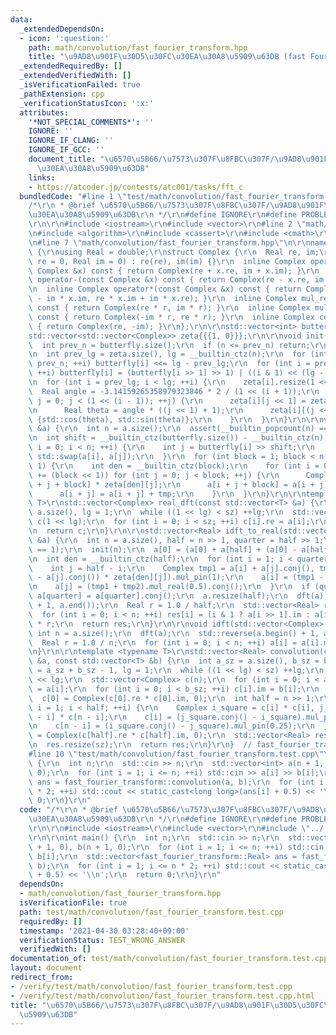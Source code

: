 ```yaml
---
data:
  _extendedDependsOn:
  - icon: ':question:'
    path: math/convolution/fast_fourier_transform.hpp
    title: "\u9AD8\u901F\u30D5\u30FC\u30EA\u30A8\u5909\u63DB (fast Fourier transform)"
  _extendedRequiredBy: []
  _extendedVerifiedWith: []
  _isVerificationFailed: true
  _pathExtension: cpp
  _verificationStatusIcon: ':x:'
  attributes:
    '*NOT_SPECIAL_COMMENTS*': ''
    IGNORE: ''
    IGNORE_IF_CLANG: ''
    IGNORE_IF_GCC: ''
    document_title: "\u6570\u5B66/\u7573\u307F\u8FBC\u307F/\u9AD8\u901F\u30D5\u30FC\
      \u30EA\u30A8\u5909\u63DB"
    links:
    - https://atcoder.jp/contests/atc001/tasks/fft_c
  bundledCode: "#line 1 \"test/math/convolution/fast_fourier_transform.test.cpp\"\n\
    /*\r\n * @brief \u6570\u5B66/\u7573\u307F\u8FBC\u307F/\u9AD8\u901F\u30D5\u30FC\
    \u30EA\u30A8\u5909\u63DB\r\n */\r\n#define IGNORE\r\n#define PROBLEM \"https://atcoder.jp/contests/atc001/tasks/fft_c\"\
    \r\n\r\n#include <iostream>\r\n#include <vector>\r\n#line 2 \"math/convolution/fast_fourier_transform.hpp\"\
    \n#include <algorithm>\r\n#include <cassert>\r\n#include <cmath>\r\n#include <utility>\r\
    \n#line 7 \"math/convolution/fast_fourier_transform.hpp\"\n\r\nnamespace fast_fourier_transform\
    \ {\r\nusing Real = double;\r\nstruct Complex {\r\n  Real re, im;\r\n  Complex(Real\
    \ re = 0, Real im = 0) : re(re), im(im) {}\r\n  inline Complex operator+(const\
    \ Complex &x) const { return Complex(re + x.re, im + x.im); }\r\n  inline Complex\
    \ operator-(const Complex &x) const { return Complex(re - x.re, im - x.im); }\r\
    \n  inline Complex operator*(const Complex &x) const { return Complex(re * x.re\
    \ - im * x.im, re * x.im + im * x.re); }\r\n  inline Complex mul_real(Real r)\
    \ const { return Complex(re * r, im * r); }\r\n  inline Complex mul_pin(Real r)\
    \ const { return Complex(-im * r, re * r); }\r\n  inline Complex conj() const\
    \ { return Complex(re, -im); }\r\n};\r\n\r\nstd::vector<int> butterfly{0};\r\n\
    std::vector<std::vector<Complex>> zeta{{{1, 0}}};\r\n\r\nvoid init(int n) {\r\n\
    \  int prev_n = butterfly.size();\r\n  if (n <= prev_n) return;\r\n  butterfly.resize(n);\r\
    \n  int prev_lg = zeta.size(), lg = __builtin_ctz(n);\r\n  for (int i = 1; i <\
    \ prev_n; ++i) butterfly[i] <<= lg - prev_lg;\r\n  for (int i = prev_n; i < n;\
    \ ++i) butterfly[i] = (butterfly[i >> 1] >> 1) | ((i & 1) << (lg - 1));\r\n  zeta.resize(lg);\r\
    \n  for (int i = prev_lg; i < lg; ++i) {\r\n    zeta[i].resize(1 << i);\r\n  \
    \  Real angle = -3.14159265358979323846 * 2 / (1 << (i + 1));\r\n    for (int\
    \ j = 0; j < (1 << (i - 1)); ++j) {\r\n      zeta[i][j << 1] = zeta[i - 1][j];\r\
    \n      Real theta = angle * ((j << 1) + 1);\r\n      zeta[i][(j << 1) + 1] =\
    \ {std::cos(theta), std::sin(theta)};\r\n    }\r\n  }\r\n}\r\n\r\nvoid dft(std::vector<Complex>\
    \ &a) {\r\n  int n = a.size();\r\n  assert(__builtin_popcount(n) == 1);\r\n  init(n);\r\
    \n  int shift = __builtin_ctz(butterfly.size()) - __builtin_ctz(n);\r\n  for (int\
    \ i = 0; i < n; ++i) {\r\n    int j = butterfly[i] >> shift;\r\n    if (i < j)\
    \ std::swap(a[i], a[j]);\r\n  }\r\n  for (int block = 1; block < n; block <<=\
    \ 1) {\r\n    int den = __builtin_ctz(block);\r\n    for (int i = 0; i < n; i\
    \ += (block << 1)) for (int j = 0; j < block; ++j) {\r\n      Complex tmp = a[i\
    \ + j + block] * zeta[den][j];\r\n      a[i + j + block] = a[i + j] - tmp;\r\n\
    \      a[i + j] = a[i + j] + tmp;\r\n    }\r\n  }\r\n}\r\n\r\ntemplate <typename\
    \ T>\r\nstd::vector<Complex> real_dft(const std::vector<T> &a) {\r\n  int sz =\
    \ a.size(), lg = 1;\r\n  while ((1 << lg) < sz) ++lg;\r\n  std::vector<Complex>\
    \ c(1 << lg);\r\n  for (int i = 0; i < sz; ++i) c[i].re = a[i];\r\n  dft(c);\r\
    \n  return c;\r\n}\r\n\r\nstd::vector<Real> idft_to_real(std::vector<Complex>\
    \ &a) {\r\n  int n = a.size(), half = n >> 1, quarter = half >> 1;\r\n  assert(__builtin_popcount(n)\
    \ == 1);\r\n  init(n);\r\n  a[0] = (a[0] + a[half] + (a[0] - a[half]).mul_pin(1)).mul_real(0.5);\r\
    \n  int den = __builtin_ctz(half);\r\n  for (int i = 1; i < quarter; ++i) {\r\n\
    \    int j = half - i;\r\n    Complex tmp1 = a[i] + a[j].conj(), tmp2 = ((a[i]\
    \ - a[j].conj()) * zeta[den][j]).mul_pin(1);\r\n    a[i] = (tmp1 - tmp2).mul_real(0.5);\r\
    \n    a[j] = (tmp1 + tmp2).mul_real(0.5).conj();\r\n  }\r\n  if (quarter > 0)\
    \ a[quarter] = a[quarter].conj();\r\n  a.resize(half);\r\n  dft(a);\r\n  std::reverse(a.begin()\
    \ + 1, a.end());\r\n  Real r = 1.0 / half;\r\n  std::vector<Real> res(n);\r\n\
    \  for (int i = 0; i < n; ++i) res[i] = (i & 1 ? a[i >> 1].im : a[i >> 1].re)\
    \ * r;\r\n  return res;\r\n}\r\n\r\nvoid idft(std::vector<Complex> &a) {\r\n \
    \ int n = a.size();\r\n  dft(a);\r\n  std::reverse(a.begin() + 1, a.end());\r\n\
    \  Real r = 1.0 / n;\r\n  for (int i = 0; i < n; ++i) a[i] = a[i].mul_real(r);\r\
    \n}\r\n\r\ntemplate <typename T>\r\nstd::vector<Real> convolution(const std::vector<T>\
    \ &a, const std::vector<T> &b) {\r\n  int a_sz = a.size(), b_sz = b.size(), sz\
    \ = a_sz + b_sz - 1, lg = 1;\r\n  while ((1 << lg) < sz) ++lg;\r\n  int n = 1\
    \ << lg;\r\n  std::vector<Complex> c(n);\r\n  for (int i = 0; i < a_sz; ++i) c[i].re\
    \ = a[i];\r\n  for (int i = 0; i < b_sz; ++i) c[i].im = b[i];\r\n  dft(c);\r\n\
    \  c[0] = Complex(c[0].re * c[0].im, 0);\r\n  int half = n >> 1;\r\n  for (int\
    \ i = 1; i < half; ++i) {\r\n    Complex i_square = c[i] * c[i], j_square = c[n\
    \ - i] * c[n - i];\r\n    c[i] = (j_square.conj() - i_square).mul_pin(0.25);\r\
    \n    c[n - i] = (i_square.conj() - j_square).mul_pin(0.25);\r\n  }\r\n  c[half]\
    \ = Complex(c[half].re * c[half].im, 0);\r\n  std::vector<Real> res = idft_to_real(c);\r\
    \n  res.resize(sz);\r\n  return res;\r\n}\r\n}  // fast_fourier_transform\r\n\
    #line 10 \"test/math/convolution/fast_fourier_transform.test.cpp\"\n\r\nint main()\
    \ {\r\n  int n;\r\n  std::cin >> n;\r\n  std::vector<int> a(n + 1, 0), b(n + 1,\
    \ 0);\r\n  for (int i = 1; i <= n; ++i) std::cin >> a[i] >> b[i];\r\n  std::vector<fast_fourier_transform::Real>\
    \ ans = fast_fourier_transform::convolution(a, b);\r\n  for (int i = 1; i <= n\
    \ * 2; ++i) std::cout << static_cast<long long>(ans[i] + 0.5) << '\\n';\r\n  return\
    \ 0;\r\n}\r\n"
  code: "/*\r\n * @brief \u6570\u5B66/\u7573\u307F\u8FBC\u307F/\u9AD8\u901F\u30D5\u30FC\
    \u30EA\u30A8\u5909\u63DB\r\n */\r\n#define IGNORE\r\n#define PROBLEM \"https://atcoder.jp/contests/atc001/tasks/fft_c\"\
    \r\n\r\n#include <iostream>\r\n#include <vector>\r\n#include \"../../../math/convolution/fast_fourier_transform.hpp\"\
    \r\n\r\nint main() {\r\n  int n;\r\n  std::cin >> n;\r\n  std::vector<int> a(n\
    \ + 1, 0), b(n + 1, 0);\r\n  for (int i = 1; i <= n; ++i) std::cin >> a[i] >>\
    \ b[i];\r\n  std::vector<fast_fourier_transform::Real> ans = fast_fourier_transform::convolution(a,\
    \ b);\r\n  for (int i = 1; i <= n * 2; ++i) std::cout << static_cast<long long>(ans[i]\
    \ + 0.5) << '\\n';\r\n  return 0;\r\n}\r\n"
  dependsOn:
  - math/convolution/fast_fourier_transform.hpp
  isVerificationFile: true
  path: test/math/convolution/fast_fourier_transform.test.cpp
  requiredBy: []
  timestamp: '2021-04-30 03:28:40+09:00'
  verificationStatus: TEST_WRONG_ANSWER
  verifiedWith: []
documentation_of: test/math/convolution/fast_fourier_transform.test.cpp
layout: document
redirect_from:
- /verify/test/math/convolution/fast_fourier_transform.test.cpp
- /verify/test/math/convolution/fast_fourier_transform.test.cpp.html
title: "\u6570\u5B66/\u7573\u307F\u8FBC\u307F/\u9AD8\u901F\u30D5\u30FC\u30EA\u30A8\
  \u5909\u63DB"
---
```

